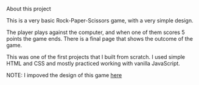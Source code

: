 About this project

This is a very basic Rock-Paper-Scissors game, with a very simple design.

The player plays against the computer, and when one of them scores 5 points the game ends. There is a final page that shows the outcome of the game.

This was one of the first projects that I built from scratch. I used simple HTML and CSS and mostly practiced working with vanilla JavaScript.

NOTE: I impoved the design of this game [here](https://github.com/susi189/rps-game)
